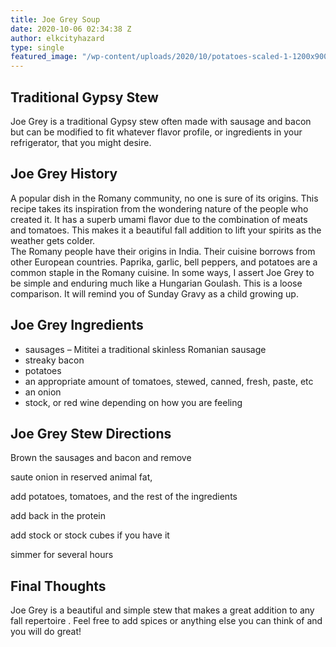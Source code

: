 ```yaml
---
title: Joe Grey Soup
date: 2020-10-06 02:34:38 Z
author: elkcityhazard
type: single
featured_image: "/wp-content/uploads/2020/10/potatoes-scaled-1-1200x900.jpg"
---
```


## Traditional Gypsy Stew

Joe Grey is a traditional Gypsy stew often made with sausage and bacon but can be modified to fit whatever flavor profile, or ingredients in your refrigerator, that you might desire. 

## Joe Grey History

A popular dish in the Romany community, no one is sure of its origins. This recipe takes its inspiration from the wondering nature of the people who created it. It has a superb umami flavor due to the combination of meats and tomatoes. This makes it a beautiful fall addition to lift your spirits as the weather gets colder.  
The Romany people have their origins in India. Their cuisine borrows from other European countries. Paprika, garlic, bell peppers, and potatoes are a common staple in the Romany cuisine. In some ways, I assert Joe Grey to be simple and enduring much like a Hungarian Goulash. This is a loose comparison. It will remind you of Sunday Gravy as a child growing up. 

## Joe Grey Ingredients

  * sausages &#8211; Mititei a traditional skinless Romanian sausage 
  * streaky bacon 
  * potatoes 
  * an appropriate amount of tomatoes, stewed, canned, fresh, paste, etc 
  * an onion 
  * stock, or red wine depending on how you are feeling 

## Joe Grey Stew Directions

Brown the sausages and bacon and remove

saute onion in reserved animal fat, 

add potatoes, tomatoes, and the rest of the ingredients

add back in the protein

add stock or stock cubes if you have it

simmer for several hours

## Final Thoughts

Joe Grey is a beautiful and simple stew that makes a great addition to any fall repertoire . Feel free to add spices or anything else you can think of and you will do great!
